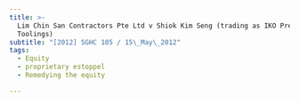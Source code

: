 ```yaml
---
title: >-
  Lim Chin San Contractors Pte Ltd v Shiok Kim Seng (trading as IKO Precision
  Toolings)
subtitle: "[2012] SGHC 105 / 15\_May\_2012"
tags:
  - Equity
  - proprietary estoppel
  - Remedying the equity

---
```


